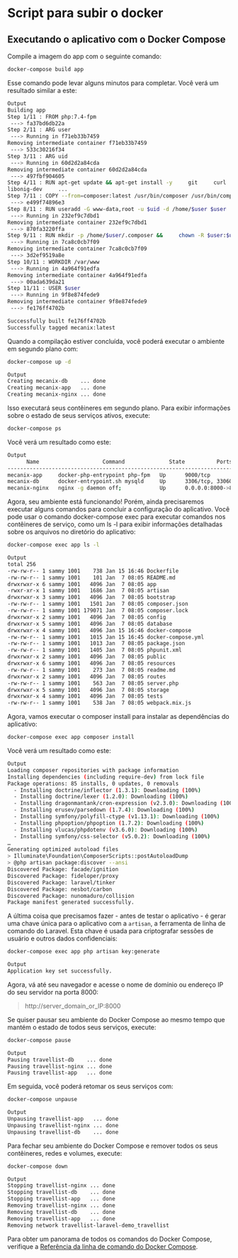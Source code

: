 # Script para subir o docker

## Executando o aplicativo com o Docker Compose
Compile a imagem do app com o seguinte comando:

```sh
docker-compose build app
```

Esse comando pode levar alguns minutos para completar. Você verá um resultado similar a este:

```sh
Output
Building app
Step 1/11 : FROM php:7.4-fpm
 ---> fa37bd6db22a
Step 2/11 : ARG user
 ---> Running in f71eb33b7459
Removing intermediate container f71eb33b7459
 ---> 533c30216f34
Step 3/11 : ARG uid
 ---> Running in 60d2d2a84cda
Removing intermediate container 60d2d2a84cda
 ---> 497fbf904605
Step 4/11 : RUN apt-get update && apt-get install -y     git     curl     libpng-dev
libonig-dev     ...
Step 7/11 : COPY --from=composer:latest /usr/bin/composer /usr/bin/composer
 ---> e499f74896e3
Step 8/11 : RUN useradd -G www-data,root -u $uid -d /home/$user $user
 ---> Running in 232ef9c7dbd1
Removing intermediate container 232ef9c7dbd1
 ---> 870fa3220ffa
Step 9/11 : RUN mkdir -p /home/$user/.composer &&     chown -R $user:$user /home/$user
 ---> Running in 7ca8c0cb7f09
Removing intermediate container 7ca8c0cb7f09
 ---> 3d2ef9519a8e
Step 10/11 : WORKDIR /var/www
 ---> Running in 4a964f91edfa
Removing intermediate container 4a964f91edfa
 ---> 00ada639da21
Step 11/11 : USER $user
 ---> Running in 9f8e874fede9
Removing intermediate container 9f8e874fede9
 ---> fe176ff4702b

Successfully built fe176ff4702b
Successfully tagged mecanix:latest
```

Quando a compilação estiver concluída, você poderá executar o ambiente em segundo plano com:

```sh
docker-compose up -d
```

```sh
Output
Creating mecanix-db    ... done
Creating mecanix-app   ... done
Creating mecanix-nginx ... done
```

Isso executará seus contêineres em segundo plano. Para exibir informações sobre o estado de seus serviços ativos, execute:

```sh
docker-compose ps
```

Você verá um resultado como este:

```sh
Output
      Name                    Command              State          Ports        
-------------------------------------------------------------------------------
mecanix-app     docker-php-entrypoint php-fpm   Up      9000/tcp            
mecanix-db      docker-entrypoint.sh mysqld     Up      3306/tcp, 33060/tcp
mecanix-nginx   nginx -g daemon off;            Up      0.0.0.0:8000->80/tcp
```

Agora, seu ambiente está funcionando! Porém, ainda precisaremos executar alguns comandos para concluir a configuração do aplicativo. Você pode usar o comando docker-compose exec para executar comandos nos contêineres de serviço, como um ls -l para exibir informações detalhadas sobre os arquivos no diretório do aplicativo:

```sh
docker-compose exec app ls -l
```

```sh
Output
total 256
-rw-rw-r-- 1 sammy 1001    738 Jan 15 16:46 Dockerfile
-rw-rw-r-- 1 sammy 1001    101 Jan  7 08:05 README.md
drwxrwxr-x 6 sammy 1001   4096 Jan  7 08:05 app
-rwxr-xr-x 1 sammy 1001   1686 Jan  7 08:05 artisan
drwxrwxr-x 3 sammy 1001   4096 Jan  7 08:05 bootstrap
-rw-rw-r-- 1 sammy 1001   1501 Jan  7 08:05 composer.json
-rw-rw-r-- 1 sammy 1001 179071 Jan  7 08:05 composer.lock
drwxrwxr-x 2 sammy 1001   4096 Jan  7 08:05 config
drwxrwxr-x 5 sammy 1001   4096 Jan  7 08:05 database
drwxrwxr-x 4 sammy 1001   4096 Jan 15 16:46 docker-compose
-rw-rw-r-- 1 sammy 1001   1015 Jan 15 16:45 docker-compose.yml
-rw-rw-r-- 1 sammy 1001   1013 Jan  7 08:05 package.json
-rw-rw-r-- 1 sammy 1001   1405 Jan  7 08:05 phpunit.xml
drwxrwxr-x 2 sammy 1001   4096 Jan  7 08:05 public
drwxrwxr-x 6 sammy 1001   4096 Jan  7 08:05 resources
-rw-rw-r-- 1 sammy 1001    273 Jan  7 08:05 readme.md
drwxrwxr-x 2 sammy 1001   4096 Jan  7 08:05 routes
-rw-rw-r-- 1 sammy 1001    563 Jan  7 08:05 server.php
drwxrwxr-x 5 sammy 1001   4096 Jan  7 08:05 storage
drwxrwxr-x 4 sammy 1001   4096 Jan  7 08:05 tests
-rw-rw-r-- 1 sammy 1001    538 Jan  7 08:05 webpack.mix.js
```

Agora, vamos executar o composer install para instalar as dependências do aplicativo:

```sh
docker-compose exec app composer install
```

Você verá um resultado como este:

```sh
Output
Loading composer repositories with package information
Installing dependencies (including require-dev) from lock file
Package operations: 85 installs, 0 updates, 0 removals
  - Installing doctrine/inflector (1.3.1): Downloading (100%)         
  - Installing doctrine/lexer (1.2.0): Downloading (100%)         
  - Installing dragonmantank/cron-expression (v2.3.0): Downloading (100%)         
  - Installing erusev/parsedown (1.7.4): Downloading (100%)         
  - Installing symfony/polyfill-ctype (v1.13.1): Downloading (100%)         
  - Installing phpoption/phpoption (1.7.2): Downloading (100%)         
  - Installing vlucas/phpdotenv (v3.6.0): Downloading (100%)         
  - Installing symfony/css-selector (v5.0.2): Downloading (100%)        
…
Generating optimized autoload files
> Illuminate\Foundation\ComposerScripts::postAutoloadDump
> @php artisan package:discover --ansi
Discovered Package: facade/ignition
Discovered Package: fideloper/proxy
Discovered Package: laravel/tinker
Discovered Package: nesbot/carbon
Discovered Package: nunomaduro/collision
Package manifest generated successfully.
```

A última coisa que precisamos fazer - antes de testar o aplicativo - é gerar uma chave única para o aplicativo com a `artisan`, a ferramenta de linha de comando do Laravel. Esta chave é usada para criptografar sessões de usuário e outros dados confidenciais:

```sh
docker-compose exec app php artisan key:generate
```

```sh
Output
Application key set successfully.
```

Agora, vá até seu navegador e acesse o nome de domínio ou endereço IP do seu servidor na porta 8000:
>http://server_domain_or_IP:8000

Se quiser pausar seu ambiente do Docker Compose ao mesmo tempo que mantém o estado de todos seus serviços, execute:

```sh
docker-compose pause
```

```sh
Output
Pausing travellist-db    ... done
Pausing travellist-nginx ... done
Pausing travellist-app   ... done
```

Em seguida, você poderá retomar os seus serviços com:

```sh
docker-compose unpause
```

```sh
Output
Unpausing travellist-app   ... done
Unpausing travellist-nginx ... done
Unpausing travellist-db    ... done
```

Para fechar seu ambiente do Docker Compose e remover todos os seus contêineres, redes e volumes, execute:

```sh
docker-compose down
```

```sh
Output
Stopping travellist-nginx ... done
Stopping travellist-db    ... done
Stopping travellist-app   ... done
Removing travellist-nginx ... done
Removing travellist-db    ... done
Removing travellist-app   ... done
Removing network travellist-laravel-demo_travellist
```

Para obter um panorama de todos os comandos do Docker Compose, verifique a [Referência da linha de comando do Docker Compose][docker-compose].

[docker-compose]: https://docs.docker.com/compose/reference/